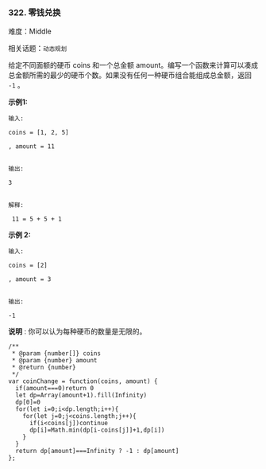 ### 322. 零钱兑换

难度：Middle

相关话题：`动态规划`

给定不同面额的硬币 coins 和一个总金额 amount。编写一个函数来计算可以凑成总金额所需的最少的硬币个数。如果没有任何一种硬币组合能组成总金额，返回 `-1` 。



**示例1:** 



```
输入:

coins = [1, 2, 5]

, amount = 11


输出:

3

 
解释:

 11 = 5 + 5 + 1
```


**示例 2:** 



```
输入:

coins = [2]

, amount = 3


输出:

-1
```


**说明** :
你可以认为每种硬币的数量是无限的。


```
/**
 * @param {number[]} coins
 * @param {number} amount
 * @return {number}
 */
var coinChange = function(coins, amount) {
  if(amount===0)return 0
  let dp=Array(amount+1).fill(Infinity)
  dp[0]=0
  for(let i=0;i<dp.length;i++){
    for(let j=0;j<coins.length;j++){
      if(i<coins[j])continue
      dp[i]=Math.min(dp[i-coins[j]]+1,dp[i])
    }
  }
  return dp[amount]===Infinity ? -1 : dp[amount]
};
```

